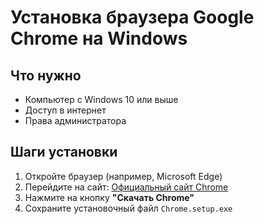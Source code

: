 # Установка браузера Google Chrome на Windows

## Что нужно

- Компьютер с Windows 10 или выше
- Доступ в интернет
- Права администратора

## Шаги установки

1. Откройте браузер (например, Microsoft Edge)
2. Перейдите на сайт: [Официальный сайт Chrome](https://www.google.com/chrome/)
3. Нажмите на кнопку **"Скачать Chrome"**
4. Сохраните установочный файл `Chrome.setup.exe`
